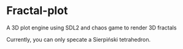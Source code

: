 # Fractal-plot
A 3D plot engine using SDL2 and chaos game to render 3D fractals

Currently, you can only specate a Sierpiński tetrahedron.
